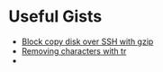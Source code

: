 # Useful Gists

* [Block copy disk over SSH with gzip](https://rubenerd.com/block-copy-disk-over-ssh-with-gzip/)
* [Removing characters with tr](https://rubenerd.com/removing-characters-with-tr/)
*
